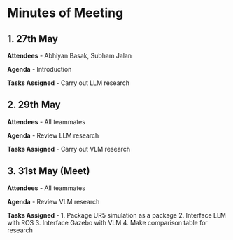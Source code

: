 # Minutes of Meeting

## 1.  27th May

**Attendees** - Abhiyan Basak, Subham Jalan 

**Agenda** - Introduction 

**Tasks Assigned** - Carry out LLM research

## 2. 29th May

**Attendees** - All teammates

**Agenda** - Review LLM research

**Tasks Assigned** - Carry out VLM research

## 3. 31st May (Meet)

**Attendees** - All teammates

**Agenda** - Review VLM research

**Tasks Assigned** - 
    1. Package UR5 simulation as a package
    2. Interface LLM with ROS 
    3. Interface Gazebo with VLM
    4. Make comparison table for research